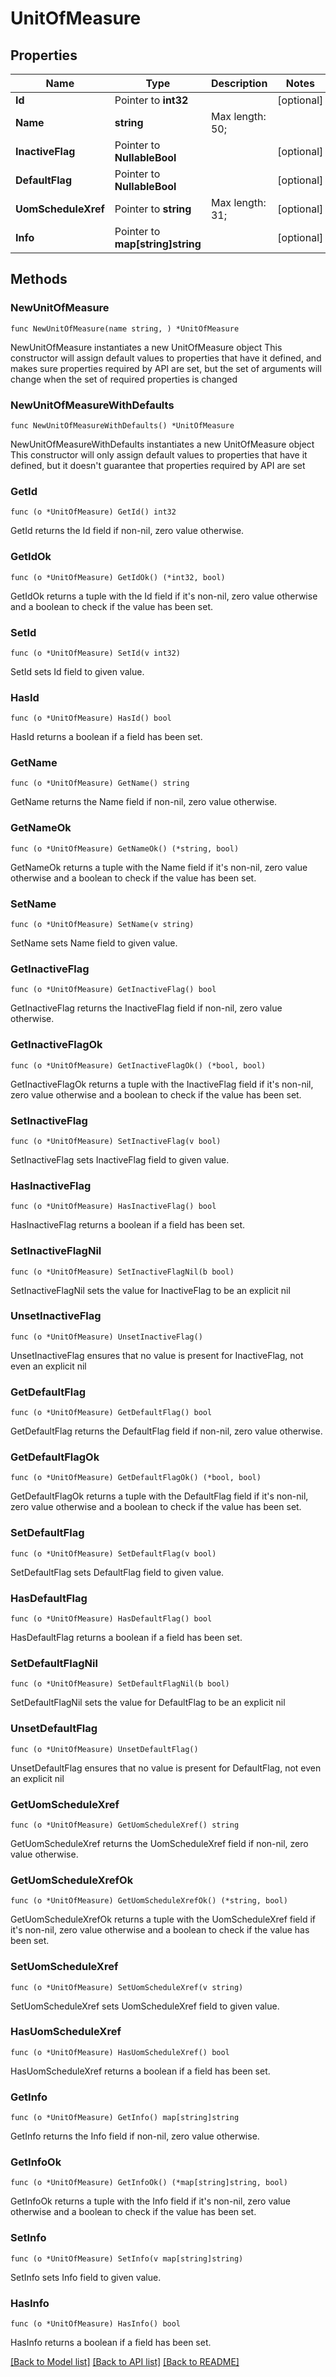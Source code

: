 # UnitOfMeasure

## Properties

Name | Type | Description | Notes
------------ | ------------- | ------------- | -------------
**Id** | Pointer to **int32** |  | [optional] 
**Name** | **string** |  Max length: 50; | 
**InactiveFlag** | Pointer to **NullableBool** |  | [optional] 
**DefaultFlag** | Pointer to **NullableBool** |  | [optional] 
**UomScheduleXref** | Pointer to **string** |  Max length: 31; | [optional] 
**Info** | Pointer to **map[string]string** |  | [optional] 

## Methods

### NewUnitOfMeasure

`func NewUnitOfMeasure(name string, ) *UnitOfMeasure`

NewUnitOfMeasure instantiates a new UnitOfMeasure object
This constructor will assign default values to properties that have it defined,
and makes sure properties required by API are set, but the set of arguments
will change when the set of required properties is changed

### NewUnitOfMeasureWithDefaults

`func NewUnitOfMeasureWithDefaults() *UnitOfMeasure`

NewUnitOfMeasureWithDefaults instantiates a new UnitOfMeasure object
This constructor will only assign default values to properties that have it defined,
but it doesn't guarantee that properties required by API are set

### GetId

`func (o *UnitOfMeasure) GetId() int32`

GetId returns the Id field if non-nil, zero value otherwise.

### GetIdOk

`func (o *UnitOfMeasure) GetIdOk() (*int32, bool)`

GetIdOk returns a tuple with the Id field if it's non-nil, zero value otherwise
and a boolean to check if the value has been set.

### SetId

`func (o *UnitOfMeasure) SetId(v int32)`

SetId sets Id field to given value.

### HasId

`func (o *UnitOfMeasure) HasId() bool`

HasId returns a boolean if a field has been set.

### GetName

`func (o *UnitOfMeasure) GetName() string`

GetName returns the Name field if non-nil, zero value otherwise.

### GetNameOk

`func (o *UnitOfMeasure) GetNameOk() (*string, bool)`

GetNameOk returns a tuple with the Name field if it's non-nil, zero value otherwise
and a boolean to check if the value has been set.

### SetName

`func (o *UnitOfMeasure) SetName(v string)`

SetName sets Name field to given value.


### GetInactiveFlag

`func (o *UnitOfMeasure) GetInactiveFlag() bool`

GetInactiveFlag returns the InactiveFlag field if non-nil, zero value otherwise.

### GetInactiveFlagOk

`func (o *UnitOfMeasure) GetInactiveFlagOk() (*bool, bool)`

GetInactiveFlagOk returns a tuple with the InactiveFlag field if it's non-nil, zero value otherwise
and a boolean to check if the value has been set.

### SetInactiveFlag

`func (o *UnitOfMeasure) SetInactiveFlag(v bool)`

SetInactiveFlag sets InactiveFlag field to given value.

### HasInactiveFlag

`func (o *UnitOfMeasure) HasInactiveFlag() bool`

HasInactiveFlag returns a boolean if a field has been set.

### SetInactiveFlagNil

`func (o *UnitOfMeasure) SetInactiveFlagNil(b bool)`

 SetInactiveFlagNil sets the value for InactiveFlag to be an explicit nil

### UnsetInactiveFlag
`func (o *UnitOfMeasure) UnsetInactiveFlag()`

UnsetInactiveFlag ensures that no value is present for InactiveFlag, not even an explicit nil
### GetDefaultFlag

`func (o *UnitOfMeasure) GetDefaultFlag() bool`

GetDefaultFlag returns the DefaultFlag field if non-nil, zero value otherwise.

### GetDefaultFlagOk

`func (o *UnitOfMeasure) GetDefaultFlagOk() (*bool, bool)`

GetDefaultFlagOk returns a tuple with the DefaultFlag field if it's non-nil, zero value otherwise
and a boolean to check if the value has been set.

### SetDefaultFlag

`func (o *UnitOfMeasure) SetDefaultFlag(v bool)`

SetDefaultFlag sets DefaultFlag field to given value.

### HasDefaultFlag

`func (o *UnitOfMeasure) HasDefaultFlag() bool`

HasDefaultFlag returns a boolean if a field has been set.

### SetDefaultFlagNil

`func (o *UnitOfMeasure) SetDefaultFlagNil(b bool)`

 SetDefaultFlagNil sets the value for DefaultFlag to be an explicit nil

### UnsetDefaultFlag
`func (o *UnitOfMeasure) UnsetDefaultFlag()`

UnsetDefaultFlag ensures that no value is present for DefaultFlag, not even an explicit nil
### GetUomScheduleXref

`func (o *UnitOfMeasure) GetUomScheduleXref() string`

GetUomScheduleXref returns the UomScheduleXref field if non-nil, zero value otherwise.

### GetUomScheduleXrefOk

`func (o *UnitOfMeasure) GetUomScheduleXrefOk() (*string, bool)`

GetUomScheduleXrefOk returns a tuple with the UomScheduleXref field if it's non-nil, zero value otherwise
and a boolean to check if the value has been set.

### SetUomScheduleXref

`func (o *UnitOfMeasure) SetUomScheduleXref(v string)`

SetUomScheduleXref sets UomScheduleXref field to given value.

### HasUomScheduleXref

`func (o *UnitOfMeasure) HasUomScheduleXref() bool`

HasUomScheduleXref returns a boolean if a field has been set.

### GetInfo

`func (o *UnitOfMeasure) GetInfo() map[string]string`

GetInfo returns the Info field if non-nil, zero value otherwise.

### GetInfoOk

`func (o *UnitOfMeasure) GetInfoOk() (*map[string]string, bool)`

GetInfoOk returns a tuple with the Info field if it's non-nil, zero value otherwise
and a boolean to check if the value has been set.

### SetInfo

`func (o *UnitOfMeasure) SetInfo(v map[string]string)`

SetInfo sets Info field to given value.

### HasInfo

`func (o *UnitOfMeasure) HasInfo() bool`

HasInfo returns a boolean if a field has been set.


[[Back to Model list]](../README.md#documentation-for-models) [[Back to API list]](../README.md#documentation-for-api-endpoints) [[Back to README]](../README.md)


